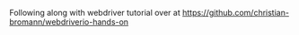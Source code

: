 Following along with webdriver tutorial over at https://github.com/christian-bromann/webdriverio-hands-on